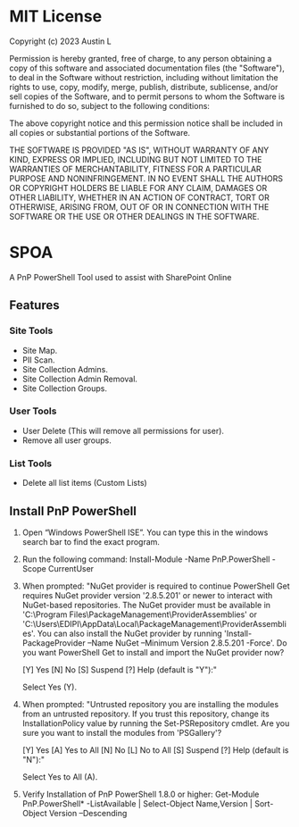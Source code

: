 # MIT License

Copyright (c) 2023 Austin L

Permission is hereby granted, free of charge, to any person obtaining a copy
of this software and associated documentation files (the "Software"), to deal
in the Software without restriction, including without limitation the rights
to use, copy, modify, merge, publish, distribute, sublicense, and/or sell
copies of the Software, and to permit persons to whom the Software is
furnished to do so, subject to the following conditions:

The above copyright notice and this permission notice shall be included in all
copies or substantial portions of the Software.

THE SOFTWARE IS PROVIDED "AS IS", WITHOUT WARRANTY OF ANY KIND, EXPRESS OR
IMPLIED, INCLUDING BUT NOT LIMITED TO THE WARRANTIES OF MERCHANTABILITY,
FITNESS FOR A PARTICULAR PURPOSE AND NONINFRINGEMENT. IN NO EVENT SHALL THE
AUTHORS OR COPYRIGHT HOLDERS BE LIABLE FOR ANY CLAIM, DAMAGES OR OTHER
LIABILITY, WHETHER IN AN ACTION OF CONTRACT, TORT OR OTHERWISE, ARISING FROM,
OUT OF OR IN CONNECTION WITH THE SOFTWARE OR THE USE OR OTHER DEALINGS IN THE
SOFTWARE.

# SPOA
A PnP PowerShell Tool used to assist with SharePoint Online

## Features
### Site Tools
* Site Map.
* PII Scan.
* Site Collection Admins.
* Site Collection Admin Removal.
* Site Collection Groups.

### User Tools
* User Delete (This will remove all permissions for user).
* Remove all user groups.

### List Tools
* Delete all list items (Custom Lists)

## Install PnP PowerShell
1.	Open “Windows PowerShell ISE”. You can type this in the windows search bar to find the exact program.

2.	Run the following command: Install-Module -Name PnP.PowerShell -Scope CurrentUser

3.	When prompted: "NuGet provider is required to continue PowerShell Get requires NuGet provider version '2.8.5.201' or newer to interact with NuGet-based repositories. The NuGet provider must be available in 'C:\Program Files\PackageManagement\ProviderAssemblies' or 'C:\Users\EDIPI\AppData\Local\PackageManagement\ProviderAssemblies'. You can also install the NuGet provider by running 'Install-PackageProvider –Name NuGet –Minimum Version 2.8.5.201 -Force'. Do you want PowerShell Get to install and import the NuGet provider now?

    [Y] Yes [N] No [S] Suspend [?] Help (default is "Y"):" 

    Select Yes (Y).

4.	When prompted: "Untrusted repository you are installing the modules from an untrusted repository. If you trust this repository, change its InstallationPolicy value by running the Set-PSRepository cmdlet. Are you sure you want to install the modules from 'PSGallery'?

    [Y] Yes [A] Yes to All [N] No [L] No to All [S] Suspend [?] Help (default is "N"):" 

    Select Yes to All (A).

5.	Verify Installation of PnP PowerShell 1.8.0 or higher: Get-Module PnP.PowerShell* -ListAvailable | Select-Object Name,Version | Sort-Object Version –Descending
